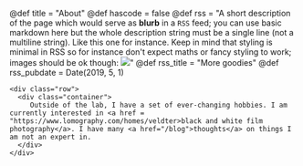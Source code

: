@def title = "About"
@def hascode = false
@def rss = "A short description of the page which would serve as **blurb** in a `RSS` feed; you can use basic markdown here but the whole description string must be a single line (not a multiline string). Like this one for instance. Keep in mind that styling is minimal in RSS so for instance don't expect maths or fancy styling to work; images should be ok though: ![](https://upload.wikimedia.org/wikipedia/en/b/b0/Rick_and_Morty_characters.jpg)"
@def rss_title = "More goodies"
@def rss_pubdate = Date(2019, 5, 1)



~~~
<div class="row">
  <div class="container">
     Outside of the lab, I have a set of ever-changing hobbies. I am currently interested in <a href = "https://www.lomography.com/homes/veldter>black and white film photography</a>. I have many <a href="/blog">thoughts</a> on things I am not an expert in.
  </div>
</div>
~~~
